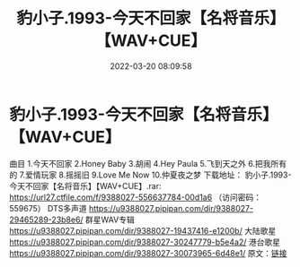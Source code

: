 ﻿---
title: 豹小子.1993-今天不回家【名将音乐】【WAV+CUE】
date: 2022-03-20 08:09:58
categories: WAV车载音乐、镜像
tags: 华语中文
---
# 豹小子.1993-今天不回家【名将音乐】【WAV+CUE】

曲目
1.今天不回家
2.Honey Baby
3.胡闹
4.Hey Paula
5.飞到天之外
6.把我所有的
7.爱情玩家
8.摇摇旧
9.Love Me Now
10.仲夏夜之梦
下载地址：
豹小子.1993-今天不回家【名将音乐】【WAV+CUE】.rar: https://url27.ctfile.com/f/9388027-556637784-00d1a6
（访问密码：559675）
DTS多声道
https://u9388027.pipipan.com/dir/9388027-29465289-23b8e6/
群星WAV专辑
https://u9388027.pipipan.com/dir/9388027-19437416-e1200b/
大陆歌星
https://u9388027.pipipan.com/dir/9388027-30247779-b5e4a2/
港台歌星
https://u9388027.pipipan.com/dir/9388027-30073965-6d48e1/
原文：[链接](https://blog.sina.com.cn/s/blog_1647c7e7601030wad.html)